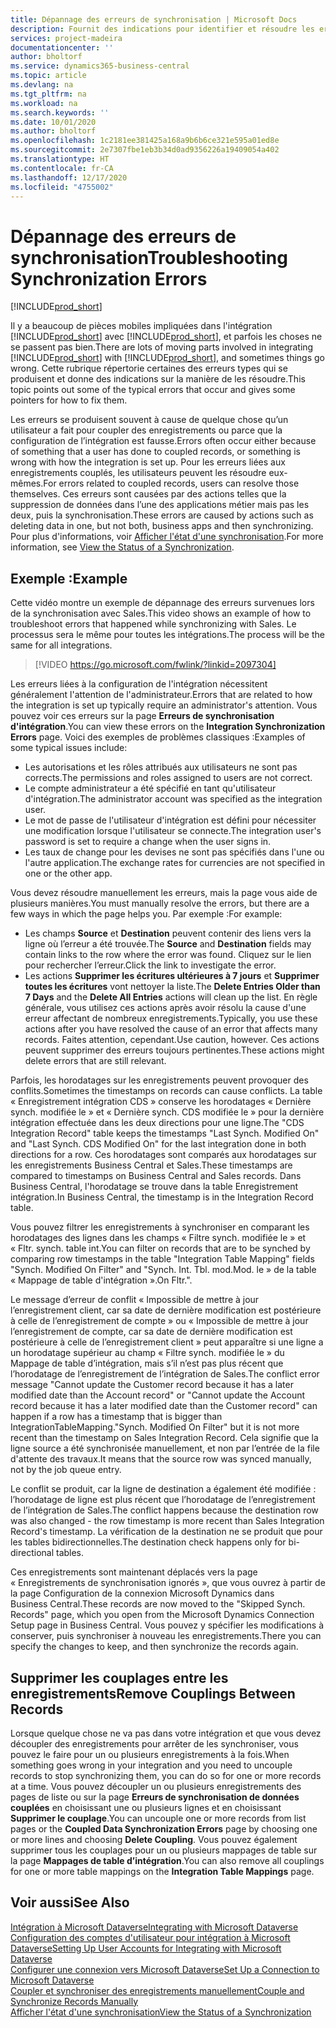 ```yaml
---
title: Dépannage des erreurs de synchronisation | Microsoft Docs
description: Fournit des indications pour identifier et résoudre les erreurs de synchronisation.
services: project-madeira
documentationcenter: ''
author: bholtorf
ms.service: dynamics365-business-central
ms.topic: article
ms.devlang: na
ms.tgt_pltfrm: na
ms.workload: na
ms.search.keywords: ''
ms.date: 10/01/2020
ms.author: bholtorf
ms.openlocfilehash: 1c2181ee381425a168a9b6b6ce321e595a01ed8e
ms.sourcegitcommit: 2e7307fbe1eb3b34d0ad9356226a19409054a402
ms.translationtype: HT
ms.contentlocale: fr-CA
ms.lasthandoff: 12/17/2020
ms.locfileid: "4755002"
---
```

# <a name="troubleshooting-synchronization-errors"></a><span data-ttu-id="be8fa-103">Dépannage des erreurs de synchronisation</span><span class="sxs-lookup"><span data-stu-id="be8fa-103">Troubleshooting Synchronization Errors</span></span>
[!INCLUDE[prod_short](includes/cc_data_platform_banner.md)]

<span data-ttu-id="be8fa-104">Il y a beaucoup de pièces mobiles impliquées dans l'intégration [!INCLUDE[prod_short](includes/prod_short.md)] avec [!INCLUDE[prod_short](includes/cds_long_md.md)], et parfois les choses ne se passent pas bien.</span><span class="sxs-lookup"><span data-stu-id="be8fa-104">There are lots of moving parts involved in integrating [!INCLUDE[prod_short](includes/prod_short.md)] with [!INCLUDE[prod_short](includes/cds_long_md.md)], and sometimes things go wrong.</span></span> <span data-ttu-id="be8fa-105">Cette rubrique répertorie certaines des erreurs types qui se produisent et donne des indications sur la manière de les résoudre.</span><span class="sxs-lookup"><span data-stu-id="be8fa-105">This topic points out some of the typical errors that occur and gives some pointers for how to fix them.</span></span>

<span data-ttu-id="be8fa-106">Les erreurs se produisent souvent à cause de quelque chose qu’un utilisateur a fait pour coupler des enregistrements ou parce que la configuration de l’intégration est fausse.</span><span class="sxs-lookup"><span data-stu-id="be8fa-106">Errors often occur either because of something that a user has done to coupled records, or something is wrong with how the integration is set up.</span></span> <span data-ttu-id="be8fa-107">Pour les erreurs liées aux enregistrements couplés, les utilisateurs peuvent les résoudre eux-mêmes.</span><span class="sxs-lookup"><span data-stu-id="be8fa-107">For errors related to coupled records, users can resolve those themselves.</span></span> <span data-ttu-id="be8fa-108">Ces erreurs sont causées par des actions telles que la suppression de données dans l’une des applications métier mais pas les deux, puis la synchronisation.</span><span class="sxs-lookup"><span data-stu-id="be8fa-108">These errors are caused by actions such as deleting data in one, but not both, business apps and then synchronizing.</span></span> <span data-ttu-id="be8fa-109">Pour plus d'informations, voir [Afficher l'état d'une synchronisation](admin-how-to-view-synchronization-status.md).</span><span class="sxs-lookup"><span data-stu-id="be8fa-109">For more information, see [View the Status of a Synchronization](admin-how-to-view-synchronization-status.md).</span></span>

## <a name="example"></a><span data-ttu-id="be8fa-110">Exemple :</span><span class="sxs-lookup"><span data-stu-id="be8fa-110">Example</span></span>
<span data-ttu-id="be8fa-111">Cette vidéo montre un exemple de dépannage des erreurs survenues lors de la synchronisation avec Sales.</span><span class="sxs-lookup"><span data-stu-id="be8fa-111">This video shows an example of how to troubleshoot errors that happened while synchronizing with Sales.</span></span> <span data-ttu-id="be8fa-112">Le processus sera le même pour toutes les intégrations.</span><span class="sxs-lookup"><span data-stu-id="be8fa-112">The process will be the same for all integrations.</span></span> 

> [!VIDEO https://go.microsoft.com/fwlink/?linkid=2097304]

<span data-ttu-id="be8fa-113">Les erreurs liées à la configuration de l'intégration nécessitent généralement l'attention de l'administrateur.</span><span class="sxs-lookup"><span data-stu-id="be8fa-113">Errors that are related to how the integration is set up typically require an administrator's attention.</span></span> <span data-ttu-id="be8fa-114">Vous pouvez voir ces erreurs sur la page **Erreurs de synchronisation d'intégration**.</span><span class="sxs-lookup"><span data-stu-id="be8fa-114">You can view these errors on the **Integration Synchronization Errors** page.</span></span> <span data-ttu-id="be8fa-115">Voici des exemples de problèmes classiques :</span><span class="sxs-lookup"><span data-stu-id="be8fa-115">Examples of some typical issues include:</span></span>  
  
* <span data-ttu-id="be8fa-116">Les autorisations et les rôles attribués aux utilisateurs ne sont pas corrects.</span><span class="sxs-lookup"><span data-stu-id="be8fa-116">The permissions and roles assigned to users are not correct.</span></span>  
* <span data-ttu-id="be8fa-117">Le compte administrateur a été spécifié en tant qu'utilisateur d'intégration.</span><span class="sxs-lookup"><span data-stu-id="be8fa-117">The administrator account was specified as the integration user.</span></span>  
* <span data-ttu-id="be8fa-118">Le mot de passe de l'utilisateur d'intégration est défini pour nécessiter une modification lorsque l'utilisateur se connecte.</span><span class="sxs-lookup"><span data-stu-id="be8fa-118">The integration user's password is set to require a change when the user signs in.</span></span>  
* <span data-ttu-id="be8fa-119">Les taux de change pour les devises ne sont pas spécifiés dans l'une ou l'autre application.</span><span class="sxs-lookup"><span data-stu-id="be8fa-119">The exchange rates for currencies are not specified in one or the other app.</span></span>  
  
<span data-ttu-id="be8fa-120">Vous devez résoudre manuellement les erreurs, mais la page vous aide de plusieurs manières.</span><span class="sxs-lookup"><span data-stu-id="be8fa-120">You must manually resolve the errors, but there are a few ways in which the page helps you.</span></span> <span data-ttu-id="be8fa-121">Par exemple :</span><span class="sxs-lookup"><span data-stu-id="be8fa-121">For example:</span></span>  

* <span data-ttu-id="be8fa-122">Les champs **Source** et **Destination** peuvent contenir des liens vers la ligne où l’erreur a été trouvée.</span><span class="sxs-lookup"><span data-stu-id="be8fa-122">The **Source** and **Destination** fields may contain links to the row where the error was found.</span></span> <span data-ttu-id="be8fa-123">Cliquez sur le lien pour rechercher l’erreur.</span><span class="sxs-lookup"><span data-stu-id="be8fa-123">Click the link to investigate the error.</span></span>  
* <span data-ttu-id="be8fa-124">Les actions **Supprimer les écritures ultérieures à 7 jours** et **Supprimer toutes les écritures** vont nettoyer la liste.</span><span class="sxs-lookup"><span data-stu-id="be8fa-124">The **Delete Entries Older than 7 Days** and the **Delete All Entries** actions will clean up the list.</span></span> <span data-ttu-id="be8fa-125">En règle générale, vous utilisez ces actions après avoir résolu la cause d'une erreur affectant de nombreux enregistrements.</span><span class="sxs-lookup"><span data-stu-id="be8fa-125">Typically, you use these actions after you have resolved the cause of an error that affects many records.</span></span> <span data-ttu-id="be8fa-126">Faites attention, cependant.</span><span class="sxs-lookup"><span data-stu-id="be8fa-126">Use caution, however.</span></span> <span data-ttu-id="be8fa-127">Ces actions peuvent supprimer des erreurs toujours pertinentes.</span><span class="sxs-lookup"><span data-stu-id="be8fa-127">These actions might delete errors that are still relevant.</span></span>

<span data-ttu-id="be8fa-128">Parfois, les horodatages sur les enregistrements peuvent provoquer des conflits.</span><span class="sxs-lookup"><span data-stu-id="be8fa-128">Sometimes the timestamps on records can cause conflicts.</span></span> <span data-ttu-id="be8fa-129">La table « Enregistrement intégration CDS » conserve les horodatages « Dernière synch. modifiée le » et « Dernière synch. CDS modifiée le » pour la dernière intégration effectuée dans les deux directions pour une ligne.</span><span class="sxs-lookup"><span data-stu-id="be8fa-129">The "CDS Integration Record" table keeps the timestamps "Last Synch. Modified On" and "Last Synch. CDS Modified On" for the last integration done in both directions for a row.</span></span> <span data-ttu-id="be8fa-130">Ces horodatages sont comparés aux horodatages sur les enregistrements Business Central et Sales.</span><span class="sxs-lookup"><span data-stu-id="be8fa-130">These timestamps are compared to timestamps on Business Central and Sales records.</span></span> <span data-ttu-id="be8fa-131">Dans Business Central, l'horodatage se trouve dans la table Enregistrement intégration.</span><span class="sxs-lookup"><span data-stu-id="be8fa-131">In Business Central, the timestamp is in the Integration Record table.</span></span>

<span data-ttu-id="be8fa-132">Vous pouvez filtrer les enregistrements à synchroniser en comparant les horodatages des lignes dans les champs « Filtre synch. modifiée le » et « Fltr. synch. table int.</span><span class="sxs-lookup"><span data-stu-id="be8fa-132">You can filter on records that are to be synched by comparing row timestamps in the table "Integration Table Mapping" fields "Synch. Modified On Filter" and "Synch. Int. Tbl.</span></span> <span data-ttu-id="be8fa-133">mod.</span><span class="sxs-lookup"><span data-stu-id="be8fa-133">Mod.</span></span> <span data-ttu-id="be8fa-134">le » de la table « Mappage de table d'intégration ».</span><span class="sxs-lookup"><span data-stu-id="be8fa-134">On Fltr.".</span></span>

<span data-ttu-id="be8fa-135">Le message d’erreur de conflit « Impossible de mettre à jour l’enregistrement client, car sa date de dernière modification est postérieure à celle de l’enregistrement de compte » ou « Impossible de mettre à jour l’enregistrement de compte, car sa date de dernière modification est postérieure à celle de l’enregistrement client » peut apparaître si une ligne a un horodatage supérieur au champ « Filtre synch. modifiée le » du Mappage de table d’intégration, mais s’il n’est pas plus récent que l’horodatage de l’enregistrement de l’intégration de Sales.</span><span class="sxs-lookup"><span data-stu-id="be8fa-135">The conflict error message "Cannot update the Customer record because it has a later modified date than the Account record" or "Cannot update the Account record because it has a later modified date than the Customer record" can happen if a row has a timestamp that is bigger than IntegrationTableMapping."Synch. Modified On Filter" but it is not more recent than the timestamp on Sales Integration Record.</span></span> <span data-ttu-id="be8fa-136">Cela signifie que la ligne source a été synchronisée manuellement, et non par l’entrée de la file d'attente des travaux.</span><span class="sxs-lookup"><span data-stu-id="be8fa-136">It means that the source row was synced manually, not by the job queue entry.</span></span> 

<span data-ttu-id="be8fa-137">Le conflit se produit, car la ligne de destination a également été modifiée : l’horodatage de ligne est plus récent que l’horodatage de l’enregistrement de l’intégration de Sales.</span><span class="sxs-lookup"><span data-stu-id="be8fa-137">The conflict happens because the destination row was also changed  - the row timestamp is more recent than Sales Integration Record's timestamp.</span></span> <span data-ttu-id="be8fa-138">La vérification de la destination ne se produit que pour les tables bidirectionnelles.</span><span class="sxs-lookup"><span data-stu-id="be8fa-138">The destination check happens only for bi-directional tables.</span></span> 

<span data-ttu-id="be8fa-139">Ces enregistrements sont maintenant déplacés vers la page « Enregistrements de synchronisation ignorés », que vous ouvrez à partir de la page Configuration de la connexion Microsoft Dynamics dans Business Central.</span><span class="sxs-lookup"><span data-stu-id="be8fa-139">These records are now moved to the "Skipped Synch. Records" page, which you open from the Microsoft Dynamics Connection Setup page in Business Central.</span></span> <span data-ttu-id="be8fa-140">Vous pouvez y spécifier les modifications à conserver, puis synchroniser à nouveau les enregistrements.</span><span class="sxs-lookup"><span data-stu-id="be8fa-140">There you can specify the changes to keep, and then synchronize the records again.</span></span>

## <a name="remove-couplings-between-records"></a><span data-ttu-id="be8fa-141">Supprimer les couplages entre les enregistrements</span><span class="sxs-lookup"><span data-stu-id="be8fa-141">Remove Couplings Between Records</span></span>
<span data-ttu-id="be8fa-142">Lorsque quelque chose ne va pas dans votre intégration et que vous devez découpler des enregistrements pour arrêter de les synchroniser, vous pouvez le faire pour un ou plusieurs enregistrements à la fois.</span><span class="sxs-lookup"><span data-stu-id="be8fa-142">When something goes wrong in your integration and you need to uncouple records to stop synchronizing them, you can do so for one or more records at a time.</span></span> <span data-ttu-id="be8fa-143">Vous pouvez découpler un ou plusieurs enregistrements des pages de liste ou sur la page **Erreurs de synchronisation de données couplées** en choisissant une ou plusieurs lignes et en choisissant **Supprimer le couplage**.</span><span class="sxs-lookup"><span data-stu-id="be8fa-143">You can uncouple one or more records from list pages or the **Coupled Data Synchronization Errors** page by choosing one or more lines and choosing **Delete Coupling**.</span></span> <span data-ttu-id="be8fa-144">Vous pouvez également supprimer tous les couplages pour un ou plusieurs mappages de table sur la page **Mappages de table d’intégration**.</span><span class="sxs-lookup"><span data-stu-id="be8fa-144">You can also remove all couplings for one or more table mappings on the **Integration Table Mappings** page.</span></span> 

## <a name="see-also"></a><span data-ttu-id="be8fa-145">Voir aussi</span><span class="sxs-lookup"><span data-stu-id="be8fa-145">See Also</span></span>
[<span data-ttu-id="be8fa-146">Intégration à Microsoft Dataverse</span><span class="sxs-lookup"><span data-stu-id="be8fa-146">Integrating with Microsoft Dataverse</span></span>](admin-prepare-dynamics-365-for-sales-for-integration.md)  
[<span data-ttu-id="be8fa-147">Configuration des comptes d'utilisateur pour intégration à Microsoft Dataverse</span><span class="sxs-lookup"><span data-stu-id="be8fa-147">Setting Up User Accounts for Integrating with Microsoft Dataverse</span></span>](admin-setting-up-integration-with-dynamics-sales.md)  
[<span data-ttu-id="be8fa-148">Configurer une connexion vers Microsoft Dataverse</span><span class="sxs-lookup"><span data-stu-id="be8fa-148">Set Up a Connection to Microsoft Dataverse</span></span>](admin-how-to-set-up-a-dynamics-crm-connection.md)  
[<span data-ttu-id="be8fa-149">Coupler et synchroniser des enregistrements manuellement</span><span class="sxs-lookup"><span data-stu-id="be8fa-149">Couple and Synchronize Records Manually</span></span>](admin-how-to-couple-and-synchronize-records-manually.md)  
[<span data-ttu-id="be8fa-150">Afficher l'état d'une synchronisation</span><span class="sxs-lookup"><span data-stu-id="be8fa-150">View the Status of a Synchronization</span></span>](admin-how-to-view-synchronization-status.md)  
